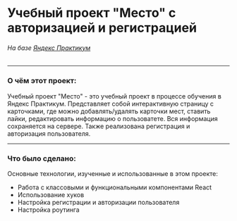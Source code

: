 # **Учебный проект "Место" с авторизацией и регистрацией**
###### *На базе [Яндекс Практикум](https://www.praktikum.yandex.ru "Яндекс Практикум")*
___
### О чём этот проект:
Учебный проект "Место" - это учебный проект в процессе обучения в Яндекс Практикум. Представляет собой интерактивную страницу с карточками, где можно добавлять/удалять карточки мест, ставить лайки, редактировать информацию о пользоватете. Вся информация сохраняется на сервере. Также реализована регистрация и авторизация пользователя.
___
### Что было сделано:
Основные технологии, изученные и использованные в этом проекте:
* Работа с классовыми и функциональными компонентами React
* Использование хуков
* Настройка регистрации и авторизации пользователя
* Настройка роутинга